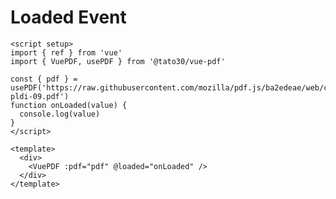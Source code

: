 # Loaded Event

```vue
<script setup>
import { ref } from 'vue'
import { VuePDF, usePDF } from '@tato30/vue-pdf'

const { pdf } = usePDF('https://raw.githubusercontent.com/mozilla/pdf.js/ba2edeae/web/compressed.tracemonkey-pldi-09.pdf')
function onLoaded(value) {
  console.log(value)
}
</script>

<template>
  <div>
    <VuePDF :pdf="pdf" @loaded="onLoaded" />
  </div>
</template>
```

<ClientOnly>
  <LoadedEvent />
</ClientOnly>